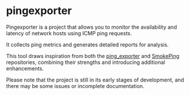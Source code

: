 # pingexporter

Pingexporter is a project that allows you to monitor the availability and latency of network hosts using ICMP ping requests.

It collects ping metrics and generates detailed reports for analysis.

This tool draws inspiration from both the [ping_exporter](https://github.com/czerwonk/ping_exporter) and [SmokePing](https://github.com/oetiker/SmokePing) repositories, combining their strengths and introducing additional enhancements.

Please note that the project is still in its early stages of development, and there may be some issues or incomplete documentation.
